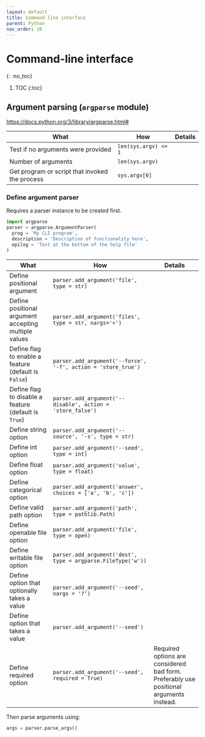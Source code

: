 ```yaml
---
layout: default
title: Command-line interface
parent: Python
nav_order: 10
---
```


# Command-line interface
{: .no_toc}

1. TOC
{:toc}

## Argument parsing (`argparse` module)

https://docs.python.org/3/library/argparse.html#

| What | How | Details |
|---|---|---|
| Test if no arguments were provided | `len(sys.argv) <= 1` | |
| Number of arguments | `len(sys.argv)` | |
| Get program or script that invoked the process | `sys.argv[0]` | |

### Define argument parser

Requires a parser instance to be created first.
```python
import argparse
parser = argparse.ArgumentParser(
  prog = 'My CLI program',
  description = 'Description of functionality here',
  epilog = 'Text at the bottom of the help file'
)
```

| What | How | Details |
|---|---|---|
| Define positional argument | `parser.add_argument('file', type = str)` | |
| Define positional argument accepting multiple values | `parser.add_argument('files', type = str, nargs='+')` | |
| Define flag to enable a feature (default is `False`) | `parser.add_argument('--force', '-f', action = 'store_true')` | |
| Define flag to disable a feature (default is `True`) | `parser.add_argument('--disable', action = 'store_false')` | |
| Define string option | `parser.add_argument('--source', '-s', type = str)` | |
| Define int option | `parser.add_argument('--seed', type = int)` | |
| Define float option | `parser.add_argument('value', type = float)` | |
| Define categorical option | `parser.add_argument('answer', choices = ['a', 'b', 'c'])` | |
| Define valid path option | `parser.add_argument('path', type = pathlib.Path)` | |
| Define openable file option | `parser.add_argument('file', type = open)` | |
| Define writable file option | `parser.add_argument('dest', type = argparse.FileType('w'))` | |
| Define option that optionally takes a value | `parser.add_argument('--seed', nargs = '?')` | |
| Define option that takes a value | `parser.add_argument('--seed')` | |
| Define required option | `parser.add_argument('--seed', required = True)` | Required options are considered bad form. Preferably use positional arguments instead. |

Then parse arguments using:

```python
args = parser.parse_args()
```
